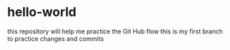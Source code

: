 # hello-world
this repository will help me practice the Git Hub flow
this is my first branch to practice changes and commits
